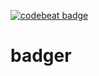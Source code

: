 [![codebeat badge](https://codebeat.co/badges/40f97645-68cc-40e3-a1aa-4c594e696b73)](https://codebeat.co/projects/github-com-jrtapsell-badger-master)
# badger
